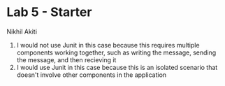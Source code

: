 # Lab 5 - Starter
Nikhil Akiti

1) I would not use Junit in this case because this requires multiple components working together, such as writing the message, sending the message, and then recieving it
2) I would use Junit in this case because this is an isolated scenario that doesn't involve other components in the application